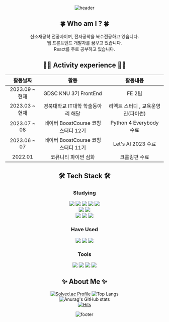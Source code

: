 <div align="center">
    
![header](https://capsule-render.vercel.app/api?type=egg&color=auto&height=250&section=header&text=Dobbymin&fontSize=90)

## 🍀 Who am I ? 🍀
신소재공학 전공자이며, 전자공학을 복수전공하고 있습니다. <br>
웹 프론트엔드 개발자를 꿈꾸고 있습니다. <br>
React를 주로 공부하고 있습니다.

## 🤹‍♀️ Activity experience 🤹‍♀️

| 활동날짜 | 활동 | 활동내용 |
|:------:|:---:|:-----:|
| 2023.09 ~ 현재 | GDSC KNU 3기 FrontEnd | FE 2팀
| 2023.03 ~ 현재 | 경북대학교 IT대학 학술동아리 해달 | 리액트 스터디 , 교육운영진(파이썬)
| 2023.07 ~ 08 | 네이버 BoostCourse 코칭스터디 12기| Python 4 Everybody 수료
| 2023.06 ~ 07 | 네이버 BoostCourse 코칭스터디 11기 | Let's AI 2023 수료
| 2022.01 | 코뮤니티 파이썬 심화 | 크롤링편 수료

## 🛠 Tech Stack 🛠

### Studying

<img src="https://img.shields.io/badge/HTML-E34F26?style=flat-square&logo=HTML5&logoColor=white"/>
<img src="https://img.shields.io/badge/CSS-1572B6?style=flat-square&logo=CSS3&logoColor=white"/>
<img src="https://img.shields.io/badge/JavaScript-F7DF1E?style=flat-square&logo=JavaScript&logoColor=white"/>
<img src="https://img.shields.io/badge/React-61DAFB?style=flat-square&logo=React&logoColor=white"/>
<img src="https://img.shields.io/badge/Redux-764ABC?style=flat-square&logo=Redux&logoColor=white"/>
<br>
<img src="https://img.shields.io/badge/Tailwind CSS-06B6D4?style=flat-square&logo=TailWindCSS&logoColor=white"/>
<img src="https://img.shields.io/badge/bootstrap-7952B3?style=flat-square&logo=bootstrap&logoColor=white"/>

<br>
<img src="https://img.shields.io/badge/express-000000?style=flat-square&logo=express&logoColor=white"/>
<img src="https://img.shields.io/badge/node.js-339933?style=flat-square&logo=Node.js&logoColor=white"/>
<img src="https://img.shields.io/badge/mongoDB-47A248?style=flat-square&logo=MongoDB&logoColor=white"/>

### Have Used

<img src="https://img.shields.io/badge/Python-3776AB?style=flat-square&logo=Python&logoColor=white"/>
<img src="https://img.shields.io/badge/C/C++-00599C?style=flat-square&logo=C&logoColor=white"/>
<img src="https://img.shields.io/badge/java-007396?style=flat-square&logo=java&logoColor=white/">


### Tools
<img src="https://img.shields.io/badge/github-181717?style=flat-square&logo=github&logoColor=white"/>
<img src="https://img.shields.io/badge/Git-F05032?style=flat-square&logo=Git&logoColor=white"/>
<img src="https://img.shields.io/badge/Notion-000000?style=flat-square&logo=Notion&logoColor=white">
<img src="https://img.shields.io/badge/Figma-F24E1E?style=flat-square&logo=Figma&logoColor=white">

## ✨ About Me ✨

[![Solved.ac Profile](http://mazassumnida.wtf/api/v2/generate_badge?boj=dobbymin06)](https://solved.ac/dobbymin06/)
![Top Langs](https://github-readme-stats.vercel.app/api/top-langs/?username=Dobbymin&layout=compact&theme=tokyonight)
<br>
![Anurag's GitHub stats](https://github-readme-stats.vercel.app/api?username=Dobbymin&show_icons=true&theme=dracula)
<br>
[![Hits](https://hits.seeyoufarm.com/api/count/incr/badge.svg?url=https%3A%2F%2Fgithub.com%2FDobbymin%2F&count_bg=%233DB7C8&title_bg=%23555555&icon=github.svg&icon_color=%23E7E7E7&title=Github&edge_flat=false)](https://hits.seeyoufarm.com)

![footer](https://capsule-render.vercel.app/api?type=waving&color=auto&height=100&section=footer)
</div>

